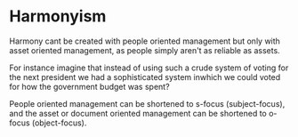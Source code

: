 # Harmonyism

Harmony cant be created with people oriented management but only with asset oriented management, as people simply aren't as reliable as assets.

For instance imagine that instead of using such a crude system of voting for the next president we had a sophisticated system inwhich we could voted for how the government budget was spent?

People oriented management can be shortened to s-focus (subject-focus), and the asset or document oriented management can be shortened to o-focus (object-focus).


